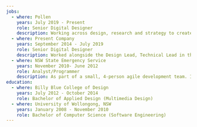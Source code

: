 ```yaml
---
jobs:
  - where: Pollen
    years: July 2019 - Present
    role: Senior Digital Designer
    description: Working across design, research and strategy to create a wide range of digital experiences for clients from cryptocurrency traded funds to pro-bono legal platforms. Experience in end-to-end varying fidelity prototyping, QA, interaction design, UI system maintenance and design.  
  - where: Present Company
    years: September 2014 - July 2019
    role: Senior Digital Designer
    description: Worked alongside the Design Lead, Technical Lead in the design and development of digital products for Present Company’s well-regarded list of clients, seeing projects through from initial briefings and scoping to discovery and ideation, definition and design through to development, testing and deployment.
  - where: NSW State Emergency Service
    years: November 2010- June 2012
    role: Analyst/Programmer
    description: As part of a small, 4-person agile development team. I contributed to the development of a state-wide Operational Management System to manage the day-to-day ‘requests for assistance’ that the NSW SES receives. Main responsibility was implementing new functionality, rewriting a GNAF (Geocoded National Address File) WCF service, code reviewing team members and bug fixing.
education:
  - where: Billy Blue College of Design
    years: July 2012 - October 2014
    role: Bachelor of Applied Design (Multimedia Design)
  - where: University of Wollongong, NSW
    years: January 2008 - November 2010
    role: Bachelor of Computer Science (Software Engineering)
---
```

